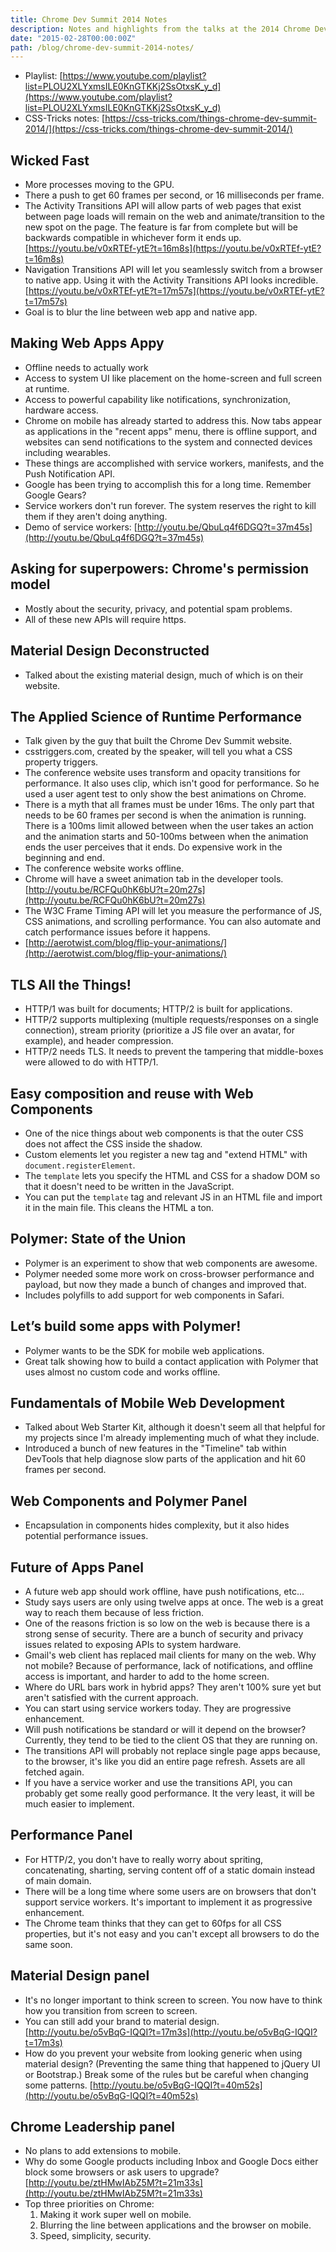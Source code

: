 ```yaml
---
title: Chrome Dev Summit 2014 Notes
description: Notes and highlights from the talks at the 2014 Chrome Dev Summit.
date: "2015-02-28T00:00:00Z"
path: /blog/chrome-dev-summit-2014-notes/
---
```


- Playlist: [https://www.youtube.com/playlist?list=PLOU2XLYxmsILE0KnGTKKj2SsOtxsK_y_d](https://www.youtube.com/playlist?list=PLOU2XLYxmsILE0KnGTKKj2SsOtxsK_y_d)
- CSS-Tricks notes: [https://css-tricks.com/things-chrome-dev-summit-2014/](https://css-tricks.com/things-chrome-dev-summit-2014/)

## Wicked Fast

- More processes moving to the GPU.
- There a push to get 60 frames per second, or 16 milliseconds per frame.
- The Activity Transitions API will allow parts of web pages that exist between page loads will remain on the web and animate/transition to the new spot on the page. The feature is far from complete but will be backwards compatible in whichever form it ends up. [https://youtu.be/v0xRTEf-ytE?t=16m8s](https://youtu.be/v0xRTEf-ytE?t=16m8s)
- Navigation Transitions API will let you seamlessly switch from a browser to native app. Using it with the Activity Transitions API looks incredible. [https://youtu.be/v0xRTEf-ytE?t=17m57s](https://youtu.be/v0xRTEf-ytE?t=17m57s)
- Goal is to blur the line between web app and native app.

## Making Web Apps Appy

- Offline needs to actually work
- Access to system UI like placement on the home-screen and full screen at runtime.
- Access to powerful capability like notifications, synchronization, hardware access.
- Chrome on mobile has already started to address this. Now tabs appear as applications in the "recent apps" menu, there is offline support, and websites can send notifications to the system and connected devices including wearables.
- These things are accomplished with service workers, manifests, and the Push Notification API.
- Google has been trying to accomplish this for a long time. Remember Google Gears?
- Service workers don't run forever. The system reserves the right to kill them if they aren't doing anything.
- Demo of service workers: [http://youtu.be/QbuLq4f6DGQ?t=37m45s](http://youtu.be/QbuLq4f6DGQ?t=37m45s)

## Asking for superpowers: Chrome's permission model

- Mostly about the security, privacy, and potential spam problems.
- All of these new APIs will require https.

## Material Design Deconstructed

- Talked about the existing material design, much of which is on their website.

## The Applied Science of Runtime Performance

- Talk given by the guy that built the Chrome Dev Summit website.
- csstriggers.com, created by the speaker, will tell you what a CSS property triggers.
- The conference website uses transform and opacity transitions for performance. It also uses clip, which isn't good for performance. So he used a user agent test to only show the best animations on Chrome.
- There is a myth that all frames must be under 16ms. The only part that needs to be 60 frames per second is when the animation is running. There is a 100ms limit allowed between when the user takes an action and the animation starts and 50-100ms between when the animation ends the user perceives that it ends. Do expensive work in the beginning and end.
- The conference website works offline.
- Chrome will have a sweet animation tab in the developer tools. [http://youtu.be/RCFQu0hK6bU?t=20m27s](http://youtu.be/RCFQu0hK6bU?t=20m27s)
- The W3C Frame Timing API will let you measure the performance of JS, CSS animations, and scrolling performance. You can also automate and catch performance issues before it happens.
- [http://aerotwist.com/blog/flip-your-animations/](http://aerotwist.com/blog/flip-your-animations/)

## TLS All the Things!

- HTTP/1 was built for documents; HTTP/2 is built for applications.
- HTTP/2 supports multiplexing (multiple requests/responses on a single connection), stream priority (prioritize a JS file over an avatar, for example), and header compression.
- HTTP/2 needs TLS. It needs to prevent the tampering that middle-boxes were allowed to do with HTTP/1.

## Easy composition and reuse with Web Components

- One of the nice things about web components is that the outer CSS does not affect the CSS inside the shadow.
- Custom elements let you register a new tag and "extend HTML" with `document.registerElement`.
- The `template` lets you specify the HTML and CSS for a shadow DOM so that it doesn't need to be written in the JavaScript.
- You can put the `template` tag and relevant JS in an HTML file and import it in the main file. This cleans the HTML a ton.

## Polymer: State of the Union

- Polymer is an experiment to show that web components are awesome.
- Polymer needed some more work on cross-browser performance and payload, but now they made a bunch of changes and improved that.
- Includes polyfills to add support for web components in Safari.

## Let’s build some apps with Polymer!

- Polymer wants to be the SDK for mobile web applications.
- Great talk showing how to build a contact application with Polymer that uses almost no custom code and works offline.

## Fundamentals of Mobile Web Development

- Talked about Web Starter Kit, although it doesn't seem all that helpful for my projects since I'm already implementing much of what they include.
- Introduced a bunch of new features in the "Timeline" tab within DevTools that help diagnose slow parts of the application and hit 60 frames per second.

## Web Components and Polymer Panel

- Encapsulation in components hides complexity, but it also hides potential performance issues.

## Future of Apps Panel

- A future web app should work offline, have push notifications, etc...
- Study says users are only using twelve apps at once. The web is a great way to reach them because of less friction.
- One of the reasons friction is so low on the web is because there is a strong sense of security. There are a bunch of security and privacy issues related to exposing APIs to system hardware.
- Gmail's web client has replaced mail clients for many on the web. Why not mobile? Because of performance, lack of notifications, and offline access is important, and harder to add to the home screen.
- Where do URL bars work in hybrid apps? They aren't 100% sure yet but aren't satisfied with the current approach.
- You can start using service workers today. They are progressive enhancement.
- Will push notifications be standard or will it depend on the browser? Currently, they tend to be tied to the client OS that they are running on.
- The transitions API will probably not replace single page apps because, to the browser, it's like you did an entire page refresh. Assets are all fetched again.
- If you have a service worker and use the transitions API, you can probably get some really good performance. It the very least, it will be much easier to implement.

## Performance Panel

- For HTTP/2, you don't have to really worry about spriting, concatenating, sharting, serving content off of a static domain instead of main domain.
- There will be a long time where some users are on browsers that don't support service workers. It's important to implement it as progressive enhancement.
- The Chrome team thinks that they can get to 60fps for all CSS properties, but it's not easy and you can't except all browsers to do the same soon.

## Material Design panel

- It's no longer important to think screen to screen. You now have to think how you transition from screen to screen.
- You can still add your brand to material design. [http://youtu.be/o5vBqG-IQQI?t=17m3s](http://youtu.be/o5vBqG-IQQI?t=17m3s)
- How do you prevent your website from looking generic when using material design? (Preventing the same thing that happened to jQuery UI or Bootstrap.) Break some of the rules but be careful when changing some patterns. [http://youtu.be/o5vBqG-IQQI?t=40m52s](http://youtu.be/o5vBqG-IQQI?t=40m52s)

## Chrome Leadership panel

- No plans to add extensions to mobile.
- Why do some Google products including Inbox and Google Docs either block some browsers or ask users to upgrade? [http://youtu.be/ztHMwIAbZ5M?t=21m33s](http://youtu.be/ztHMwIAbZ5M?t=21m33s)
- Top three priorities on Chrome:
  1.  Making it work super well on mobile.
  2.  Blurring the line between applications and the browser on mobile.
  3.  Speed, simplicity, security.
